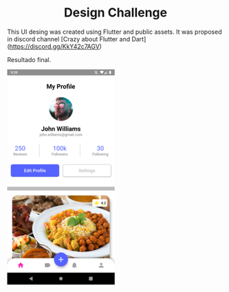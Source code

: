 <center><h1><b>Design Challenge</b></h1></center>

This UI desing was created using Flutter and public assets.
It was proposed in discord channel [Crazy about Flutter and Dart] (https://discord.gg/KkY42c7AGV)


Resultado final.

<img src="assets/screenshoot.png" alt="Resultado final taller de flutter basico" title="Resultado final taller de flutter basico" height="500" />
